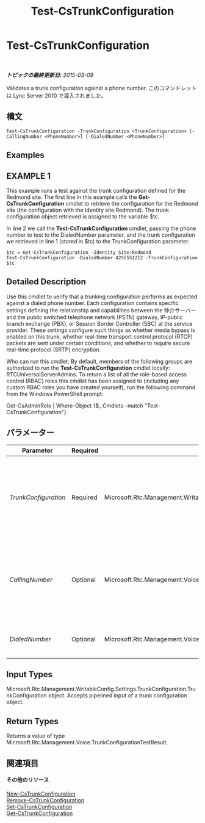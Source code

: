 ﻿---
title: Test-CsTrunkConfiguration
TOCTitle: Test-CsTrunkConfiguration
ms:assetid: 07f2ef04-49aa-4857-b213-fa98506c0427
ms:mtpsurl: https://technet.microsoft.com/ja-jp/library/Gg398137(v=OCS.15)
ms:contentKeyID: 48271160
ms.date: 05/19/2016
mtps_version: v=OCS.15
ms.translationtype: HT
---

# Test-CsTrunkConfiguration

 

_**トピックの最終更新日:** 2015-03-09_

Validates a trunk configuration against a phone number. このコマンドレットは Lync Server 2010 で導入されました。

## 構文

    Test-CsTrunkConfiguration -TrunkConfiguration <TrunkConfiguration> [-CallingNumber <PhoneNumber>] [-DialedNumber <PhoneNumber>]

## Examples

## EXAMPLE 1

This example runs a test against the trunk configuration defined for the Redmond site. The first line in this example calls the **Get-CsTrunkConfiguration** cmdlet to retrieve the configuration for the Redmond site (the configuration with the Identity site:Redmond). The trunk configuration object retrieved is assigned to the variable $tc.

In line 2 we call the **Test-CsTrunkConfiguration** cmdlet, passing the phone number to test to the DialedNumber parameter, and the trunk configuration we retrieved in line 1 (stored in $tc) to the TrunkConfiguration parameter.

    $tc = Get-CsTrunkConfiguration -Identity Site:Redmond
    Test-CsTrunkConfiguration -DialedNumber 4255551212 -TrunkConfiguration $tc

## Detailed Description

Use this cmdlet to verify that a trunking configuration performs as expected against a dialed phone number. Each configuration contains specific settings defining the relationship and capabilities between the 仲介サーバー and the public switched telephone network (PSTN) gateway, IP-public branch exchange (PBX), or Session Border Controller (SBC) at the service provider. These settings configure such things as whether media bypass is enabled on this trunk, whether real-time transport control protocol (RTCP) packets are sent under certain conditions, and whether to require secure real-time protocol (SRTP) encryption.

Who can run this cmdlet: By default, members of the following groups are authorized to run the **Test-CsTrunkConfiguration** cmdlet locally: RTCUniversalServerAdmins. To return a list of all the role-based access control (RBAC) roles this cmdlet has been assigned to (including any custom RBAC roles you have created yourself), run the following command from the Windows PowerShell prompt:

Get-CsAdminRole | Where-Object {$\_.Cmdlets –match "Test-CsTrunkConfiguration"}

## パラメーター


<table>
<colgroup>
<col style="width: 25%" />
<col style="width: 25%" />
<col style="width: 25%" />
<col style="width: 25%" />
</colgroup>
<thead>
<tr class="header">
<th>Parameter</th>
<th>Required</th>
<th>Type</th>
<th>Description</th>
</tr>
</thead>
<tbody>
<tr class="odd">
<td><p><em>TrunkConfiguration</em></p></td>
<td><p>Required</p></td>
<td><p>Microsoft.Rtc.Management.WritableConfig.Settings.TrunkConfiguration.TrunkConfiguration</p></td>
<td><p>A reference to a trunk configuration object against which to run the test. Trunk configuration objects can be retrieved by calling the <strong>Get-CsTrunkConfiguration</strong> cmdlet.</p></td>
</tr>
<tr class="even">
<td><p><em>CallingNumber</em></p></td>
<td><p>Optional</p></td>
<td><p>Microsoft.Rtc.Management.Voice.PhoneNumber</p></td>
<td><p>When specified, returns the matched outbound translation rules for the specified phone number. For example:</p>
<p>-CallingNumber &quot;tel:+14255551219&quot;</p></td>
</tr>
<tr class="odd">
<td><p><em>DialedNumber</em></p></td>
<td><p>Optional</p></td>
<td><p>Microsoft.Rtc.Management.Voice.PhoneNumber</p></td>
<td><p>The phone number against which to test the configuration.</p></td>
</tr>
</tbody>
</table>


## Input Types

Microsoft.Rtc.Management.WritableConfig.Settings.TrunkConfiguration.TrunkConfiguration object. Accepts pipelined input of a trunk configuration object.

## Return Types

Returns a value of type Microsoft.Rtc.Management.Voice.TrunkConfigurationTestResult.

## 関連項目

#### その他のリソース

[New-CsTrunkConfiguration](new-cstrunkconfiguration.md)  
[Remove-CsTrunkConfiguration](remove-cstrunkconfiguration.md)  
[Set-CsTrunkConfiguration](set-cstrunkconfiguration.md)  
[Get-CsTrunkConfiguration](get-cstrunkconfiguration.md)

